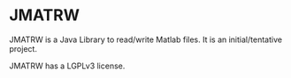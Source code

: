 # JMATRW
JMATRW is a Java Library to read/write Matlab files. It is an initial/tentative project.

JMATRW has a LGPLv3 license.
